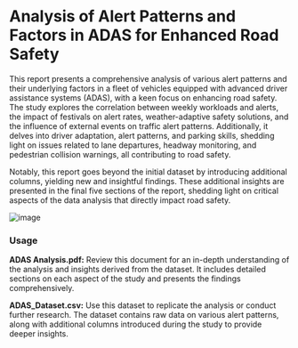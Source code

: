 # Analysis of Alert Patterns and Factors in ADAS for Enhanced Road Safety

This report presents a comprehensive analysis of various alert patterns and their underlying factors in a fleet of vehicles equipped with advanced driver assistance systems (ADAS), with a keen focus on enhancing road safety. The study explores the correlation between weekly workloads and alerts, the impact of festivals on alert rates, weather-adaptive safety solutions, and the influence of external events on traffic alert patterns. Additionally, it delves into driver adaptation, alert patterns, and parking skills, shedding light on issues related to lane departures, headway monitoring, and pedestrian collision warnings, all contributing to road safety.

Notably, this report goes beyond the initial dataset by introducing additional columns, yielding new and insightful findings. These additional insights are presented in the final five sections of the report, shedding light on critical aspects of the data analysis that directly impact road safety.

![image](https://github.com/user-attachments/assets/5a79a9c4-d397-421d-8bd5-d36a4bd09dec)



### Usage
**ADAS Analysis.pdf:** Review this document for an in-depth understanding of the analysis and insights derived from the dataset. It includes detailed sections on each aspect of the study and presents the findings comprehensively.

**ADAS_Dataset.csv:** Use this dataset to replicate the analysis or conduct further research. The dataset contains raw data on various alert patterns, along with additional columns introduced during the study to provide deeper insights.
